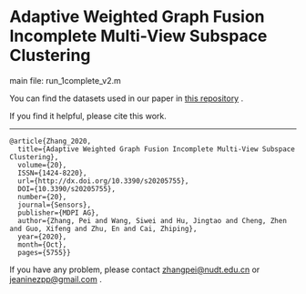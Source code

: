 # Adaptive Weighted Graph Fusion Incomplete Multi-View Subspace Clustering

main file: run_1complete_v2.m

You can find the datasets used in our paper in [this repository](https://github.com/Jeaninezpp/multi-view-datasets) .


If you find it helpful, please cite this work.

---

```
@article{Zhang_2020, 
  title={Adaptive Weighted Graph Fusion Incomplete Multi-View Subspace Clustering}, 
  volume={20}, 
  ISSN={1424-8220}, 
  url={http://dx.doi.org/10.3390/s20205755}, 
  DOI={10.3390/s20205755}, 
  number={20}, 
  journal={Sensors}, 
  publisher={MDPI AG}, 
  author={Zhang, Pei and Wang, Siwei and Hu, Jingtao and Cheng, Zhen and Guo, Xifeng and Zhu, En and Cai, Zhiping}, 
  year={2020}, 
  month={Oct}, 
  pages={5755}}
```
If you have any problem, please contact zhangpei@nudt.edu.cn or jeaninezpp@gmail.com .
